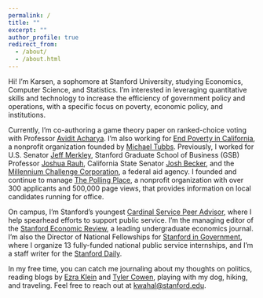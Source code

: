 ```yaml
---
permalink: /
title: ""
excerpt: ""
author_profile: true
redirect_from: 
  - /about/
  - /about.html
---
```


Hi! I’m Karsen, a sophomore at Stanford University, studying Economics, Computer Science, and Statistics. I’m interested in leveraging quantitative skills and technology to increase the efficiency of government policy and operations, with a specific focus on poverty, economic policy, and institutions.

Currently, I’m co-authoring a game theory paper on ranked-choice voting with Professor [Avidit Acharya](https://www.aviditacharya.com/home). I’m also working for [End Poverty in California](https://endpovertyinca.org/), a nonprofit organization founded by [Michael Tubbs](https://en.wikipedia.org/wiki/Michael_Tubbs). Previously, I worked for U.S. Senator [Jeff Merkley](https://www.merkley.senate.gov/), Stanford Graduate School of Business (GSB) Professor [Joshua Rauh](https://web.stanford.edu/~rauh/index.html), California State Senator [Josh Becker](https://sd13.senate.ca.gov/), and the [Millennium Challenge Corporation](https://www.mcc.gov/), a federal aid agency. I founded and continue to manage [The Polling Place](https://thepollingplace.org/), a nonprofit organization with over 300 applicants and 500,000 page views, that provides information on local candidates running for office. 

On campus, I’m Stanford’s youngest [Cardinal Service Peer Advisor](https://haas.stanford.edu/resources/students/advising), where I help spearhead efforts to support public service. I’m the managing editor of the [Stanford Economic Review](https://stanfordeconreview.com/), a leading undergraduate economics journal. I’m also the Director of National Fellowships for [Stanford in Government](https://sig.stanford.edu/), where I organize 13 fully-funded national public service internships, and I’m a staff writer for the [Stanford Daily](https://stanforddaily.com/). 

In my free time, you can catch me journaling about my thoughts on politics, reading blogs by [Ezra Klein](https://www.nytimes.com/by/ezra-klein) and [Tyler Cowen](https://marginalrevolution.com/), playing with my dog, hiking, and traveling. Feel free to reach out at kwahal@stanford.edu.
